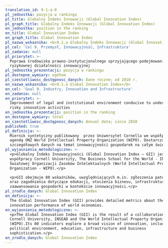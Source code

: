 ```yaml
---
translation_id: 9-1-a-0
pl_jednostka: pozycja w rankingu
pl_title: Globalny Indeks Innowacji (Global Innovation Index)
pl_graph_title: Globalny Indeks Innowacji (Global Innovation Index)
en_jednostka: position in the ranking
en_title: Global Innovation Index
en_graph_title: Global Innovation Index
pl_nazwa_wskaznika: <b>9.1.a Globalny Indeks Innowacji (Global Innovation Index)</b>
pl_cel: 'Cel 9. Przemysł, Innowacyjność, Infrastruktura'
pl_zadanie: null
pl_priorytet: >-
  Poprawa środowiska prawno-instytucjonalnego sprzyjającego podejmowaniu
  ryzykownej działalności innowacyjnej
pl_jednostka_prezentacji: pozycja w rankingu
pl_dostepne_wymiary: ogółem
pl_czestotliwosc_dostępnosc_danych: Dane roczne; od 2010 r.
en_nazwa_wskaznika: <b>9.1.a Global Innovation Index</b>
en_cel: 'Goal 9. Industry, Innovation and Infrastructure'
en_zadanie: null
en_priorytet: >-
  Improvement of legal and institutional environment conducive to undertaking
  risky innovative activities
en_jednostka_prezentacji: position in the ranking
en_dostepne_wymiary: total
en_czestotliwosc_dostępnosc_danych: Annual data; since 2010
published: true
pl_definicja: >-
  Miernik syntetyczny publikowany  przez Uniwersytet Cornella we współpracy z
  agendą ONZ World Intellectual Property Organization (WIPO). Dostarcza
  szczegółowych danych na temat innowacyjności gospodarek na całym świecie.
pl_wyjasnienia_metodologiczne: >-
  <p>Globalny Indeks Innowacyjności (Global Innovation Index – GII) jest efektem
  współpracy Cornell University, The Business School for the World - INSEAD oraz
  Światowej Organizacji Zasobów Intelektualnych (World Intellectual Property
  Organization - WIPO).</p>

  <p>GII obejmuje 80 wskaźników, uwzględniających m.in. zgłoszenia patentowe
  oraz zagadnienia dotyczące edukacji, otoczenia biznesu, infrastruktury i
  zaawansowania gospodarki w kontekście innowacyjności.</p>
pl_zrodlo_danych: Global Innovation Index
en_definicja: >-
  The Global Innovation Index (GII) provides detailed metrics about the
  innovation performance of world economies.
en_wyjasnienia_metodologiczne: >-
  <p>The Global Innovation Index (GII) is the result of a collaboration between
  Cornell University, INSEAD and the World Intellectual Property Organization
  (WIPO).Its 80 indicators explore a broad vision of innovation, including
  political environment, education, infrastructure and business
  sophistication.</p>
en_zrodlo_danych: Global Innovation Index
---
```

